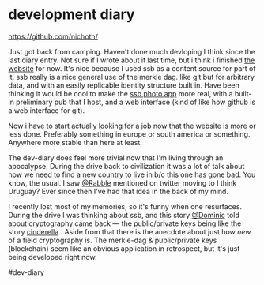 # development diary
https://github.com/nichoth/

Just got back from camping. Haven't done much devloping I think since the last diary entry. Not sure if I wrote about it last time, but i think i finished [the website](https://github.com/nichoth/nichoth) for now. It's nice because I used ssb as a content source for part of it. ssb really is a nice general use of the merkle dag. like git but for arbitrary data, and with an easily replicable identity structure built in. Have been thinking it would be cool to make the [ssb photo app](https://github.com/nichoth/eventual-gram-ssb) more real, with a built-in preliminary pub that I host, and a web interface (kind of like how github is a web interface for git).

Now i have to start actually looking for a job now that the website is more or less done. Preferably something in europe or south america or something. Anywhere more stable than here at least. 

The dev-diary does feel more trivial now that I'm living through an apocalypse. During the drive back to civilization it was a lot of talk about how we need to find a new country to live in b/c this one has gone bad. You know, the usual. I saw [@Rabble](@THUzexG1y6kWofwiN8Lix/jNH/P6roYdlCDgpAn2HSc=.ed25519) mentioned on twitter moving to I think Uruguay? Ever since then I've had that idea in the back of my mind. 

I recently lost most of my memories, so it's funny when one resurfaces. During the drive I was thinking about ssb, and this story [@Dominic](@EMovhfIrFk4NihAKnRNhrfRaqIhBv1Wj8pTxJNgvCCY=.ed25519) told about cryptography came back — the public/private keys being like the story [cinderella](https://dominictarr.com/post/154769946347/fairly-tale-cryptography-2-hashes) . Aside from that there is the anecdote about just how *new* of a field cryptography is. The merkle-dag & public/private keys (blockchain) seem like an obvious application in retrospect, but it's just being developed right now. 

#dev-diary   
